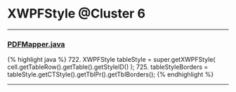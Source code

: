# XWPFStyle @Cluster 6

***

### [PDFMapper.java](https://searchcode.com/codesearch/view/96673303/)
{% highlight java %}
722. XWPFStyle tableStyle = super.getXWPFStyle( cell.getTableRow().getTable().getStyleID() );
725.     tableStyleBorders = tableStyle.getCTStyle().getTblPr().getTblBorders();
{% endhighlight %}

***

